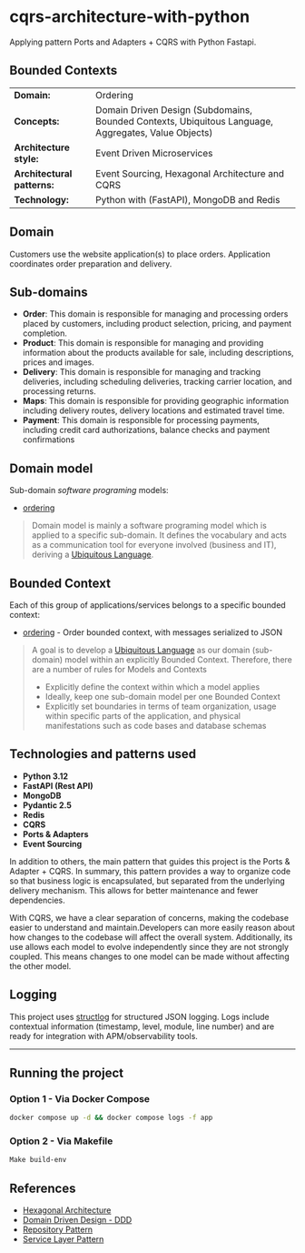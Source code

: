 # cqrs-architecture-with-python
Applying pattern Ports and Adapters + CQRS with Python Fastapi.


## Bounded Contexts

<table>
    <tr>
        <td><strong>Domain:</strong></td>
        <td>Ordering</td>
    </tr>
    <tr>
        <td><strong>Concepts:</strong></td>
        <td>Domain Driven Design (Subdomains, Bounded Contexts, Ubiquitous Language, Aggregates, Value Objects)</td>
    </tr>
    <tr>
        <td><strong>Architecture style:</strong></td>
        <td>Event Driven Microservices</td>
    </tr>
    <tr>
        <td><strong>Architectural patterns:</strong></td>
        <td>Event Sourcing, Hexagonal Architecture and CQRS</td>
    </tr>
    <tr>
        <td><strong>Technology:</strong></td>
        <td>Python with (FastAPI), MongoDB and Redis</td>
    </tr>
</table>

## Domain
Customers use the website application(s) to place orders. Application coordinates order preparation and delivery.

## Sub-domains
- **Order**: This domain is responsible for managing and processing orders placed by customers, including product selection, pricing, and payment completion.
- **Product**: This domain is responsible for managing and providing information about the products available for sale, including descriptions, prices and images.
- **Delivery**: This domain is responsible for managing and tracking deliveries, including scheduling deliveries, tracking carrier location, and processing returns.
- **Maps**: This domain is responsible for providing geographic information including delivery routes, delivery locations and estimated travel time.
- **Payment**: This domain is responsible for processing payments, including credit card authorizations, balance checks and payment confirmations


## Domain model

Sub-domain *software programing* models:

 - [ordering](https://github.com/marcosvs98/hexagonal-architecture-with-python/tree/main/src/domain)

> Domain model is mainly a software programing model which is applied to a specific sub-domain.
> It defines the vocabulary and acts as a communication tool for everyone involved (business and IT), deriving a [Ubiquitous Language](https://martinfowler.com/bliki/UbiquitousLanguage.html).

## Bounded Context

Each of this group of applications/services belongs to a specific bounded context:
- [ordering](https://github.com/marcosvs98/hexagonal-architecture-with-python/tree/main/src/domain) - Order bounded context, with messages serialized to JSON


> A goal is to develop a [Ubiquitous Language](https://martinfowler.com/bliki/UbiquitousLanguage.html) as our domain (sub-domain) model within an explicitly Bounded Context.
> Therefore, there are a number of rules for Models and Contexts
> - Explicitly define the context within which a model applies
> - Ideally, keep one sub-domain model per one Bounded Context
> - Explicitly set boundaries in terms of team organization, usage within specific parts of the application, and physical manifestations such as code bases and database schemas



## Technologies and patterns used

- **Python 3.12**
- **FastAPI (Rest API)**
- **MongoDB**
- **Pydantic 2.5**
- **Redis**
- **CQRS**
- **Ports & Adapters**
- **Event Sourcing**

In addition to others, the main pattern that guides this project is the Ports & Adapter + CQRS. In summary, this pattern provides a way to organize code so that business logic is encapsulated, but separated from the underlying delivery mechanism. This allows for better maintenance and fewer dependencies.

With CQRS, we have a clear separation of concerns, making the codebase easier to understand and maintain.Developers can more easily reason about how changes to the codebase will affect the overall system. Additionally, its use allows each model to evolve independently since they are not strongly coupled. This means changes to one model can be made without affecting the other model.

## Logging

This project uses [structlog](https://www.structlog.org/en/stable/) for structured JSON logging.
Logs include contextual information (timestamp, level, module, line number) and are ready for integration with APM/observability tools.

---
## Running the project

### Option 1 - Via Docker Compose

```bash
docker compose up -d && docker compose logs -f app
```

### Option 2 - Via Makefile
```bash
Make build-env
```

## References

- [Hexagonal Architecture](https://herbertograca.com/2017/11/16/explicit-architecture-01-ddd-hexagonal-onion-clean-cqrs-how-i-put-it-all-together/)
- [Domain Driven Design - DDD](https://lyz-code.github.io/blue-book/architecture/domain_driven_design/)
- [Repository Pattern](https://lyz-code.github.io/blue-book/architecture/repository_pattern/)
- [Service Layer Pattern](https://www.cosmicpython.com/book/chapter_04_service_layer.html)
